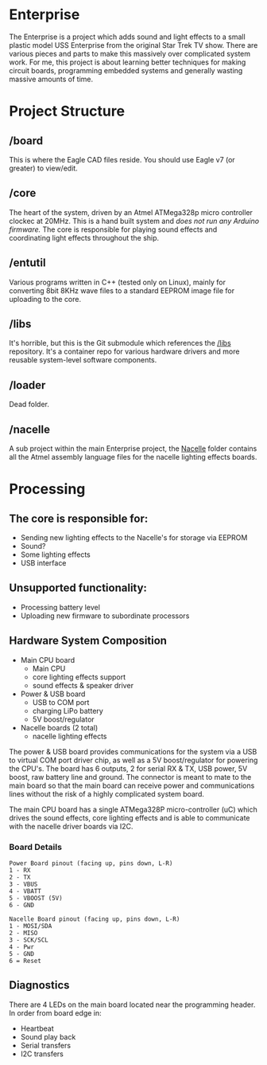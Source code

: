 Enterprise
==========
The Enterprise is a project which adds sound and light effects to a small plastic model USS Enterprise from the original Star Trek TV show.  There are various pieces and parts to make this massively over complicated system work.  For me, this project is about learning better techniques for making circuit boards, programming embedded systems and generally wasting massive amounts of time.

# Project Structure
## /board
This is where the Eagle CAD files reside.  You should use Eagle v7 (or greater) to view/edit.
## /core
The heart of the system, driven by an Atmel ATMega328p micro controller clockec at 20MHz.  This is a hand built system and *does not run any Arduino firmware.*  The core is responsible for playing sound effects and coordinating light effects throughout the ship.

## /entutil
Various programs written in C++ (tested only on Linux), mainly for converting 8bit 8KHz wave files to a standard EEPROM image file for uploading to the core.

## /libs
It's horrible, but this is the Git submodule which references the [/libs](https://github.com/Synapseware/libs/libs.git) repository.  It's a container repo for various hardware drivers and more reusable system-level software components.

## /loader
Dead folder.

## /nacelle
A sub project within the main Enterprise project, the [Nacelle](https://github.com/Synapseware/enterprise/tree/master/nacelle) folder contains all the Atmel assembly language files for the nacelle lighting effects boards.

# Processing
## The core is responsible for:
* Sending new lighting effects to the Nacelle's for storage via EEPROM
* Sound?
* Some lighting effects
* USB interface

## Unsupported functionality:
* Processing battery level
* Uploading new firmware to subordinate processors


## Hardware System Composition
* Main CPU board
  * Main CPU
  * core lighting effects support
  * sound effects & speaker driver
* Power & USB board
  * USB to COM port
  * charging LiPo battery
  * 5V boost/regulator
* Nacelle boards (2 total)
  * nacelle lighting effects

The power & USB board provides communications for the system via a USB to virtual COM port driver chip, as well as a 5V boost/regulator for powering the CPU's.  The board has 6 outputs, 2 for serial RX & TX, USB power, 5V boost, raw battery line and ground.  The connector is meant to mate to the main board so that the main board can receive power and communications lines without the risk of a highly complicated system board.

The main CPU board has a single ATMega328P micro-controller (uC) which drives the sound effects, core lighting effects and is able to communicate with the nacelle driver boards via I2C.


### Board Details

	Power Board pinout (facing up, pins down, L-R)
	1 - RX
	2 - TX
	3 - VBUS
	4 - VBATT
	5 - VBOOST (5V)
	6 - GND

	Nacelle Board pinout (facing up, pins down, L-R)
	1 - MOSI/SDA
	2 - MISO
	3 - SCK/SCL
	4 - Pwr
	5 - GND
	6 = Reset

## Diagnostics
There are 4 LEDs on the main board located near the programming header.  In order from board edge in:
* Heartbeat
* Sound play back
* Serial transfers
* I2C transfers

